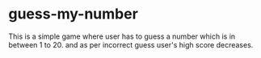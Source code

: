 # guess-my-number

This is a simple game where user has to guess a number which is in between 1 to 20.
and as per incorrect guess user's high score decreases.

